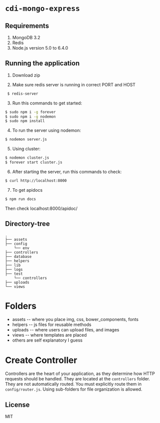 # `cdi-mongo-express`

Requirements
-----
1. MongoDB 3.2
2. Redis
3. Node.js version 5.0 to 6.4.0

## Running the application
1. Download zip

2. Make sure redis server is running in correct PORT and HOST
 ```sh
  $ redis-server
  ```

3. Run this commands to get started:
  ```sh
  $ sudo npm i -g forever
  $ sudo npm i -g nodemon
  $ sudo npm install
  ```

4. To run the server using nodemon: 
  ```sh
  $ nodemon server.js
  ```

5. Using cluster:
  ```sh
  $ nodemon cluster.js
  $ forever start cluster.js
  ```

6. After starting the server, run this commands to check:
  ```sh
  $ curl http://localhost:8000
  ```
  
7. To get apidocs
  ```sh
  $ npm run docs
  ```
  Then check localhost:8000/apidoc/
  
 ## Directory-tree 
```
.
├── assets
├── config
    └── env
├── controllers
├── database
├── helpers
├── lib
├── logs
├── test
    └── controllers
├── uploads
└── views
```

# Folders
- assets -- where you place img, css, bower_components, fonts
- helpers -- js files for reusable methods
- uploads -- where users can upload files, and images
- views -- where templates are placed
- others are self explanatory I guess

# Create Controller
 Controllers are the heart of your application, as they determine how HTTP requests should be handled. They are located at the `controllers` folder. They are not automatically routed. You must explicitly route them in `config/router.js`. Using sub-folders for file organization is allowed.

License
-----
MIT


<!-- ## Special Thanks
(https://www.bithound.io/github/anyTV/anytv-node-boilerplate), especially rvnjl <3 -->
